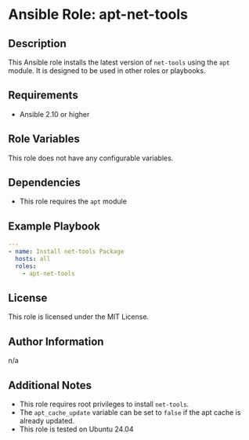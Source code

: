 # Ansible Role: apt-net-tools

## Description

This Ansible role installs the latest version of `net-tools` using the `apt` module. It is designed to be used in other roles or playbooks.

## Requirements

- Ansible 2.10 or higher

## Role Variables

This role does not have any configurable variables.

## Dependencies

- This role requires the `apt` module

## Example Playbook

```yaml
---
- name: Install net-tools Package
  hosts: all
  roles:
    - apt-net-tools
```

## License

This role is licensed under the MIT License.

## Author Information

n/a

## Additional Notes

- This role requires root privileges to install `net-tools`.
- The `apt_cache_update` variable can be set to `false` if the apt cache is already updated.
- This role is tested on Ubuntu 24.04
